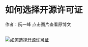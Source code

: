 # 如何选择开源许可证

作者：阮一峰 点击图片查看原博文
<br>
<br>

[![如何选择开源许可证](.//../../Picture/Git/free_software_licenses.png "如何选择开源许可证") ](https://www.ruanyifeng.com/blog/2011/05/how_to_choose_free_software_licenses.html)